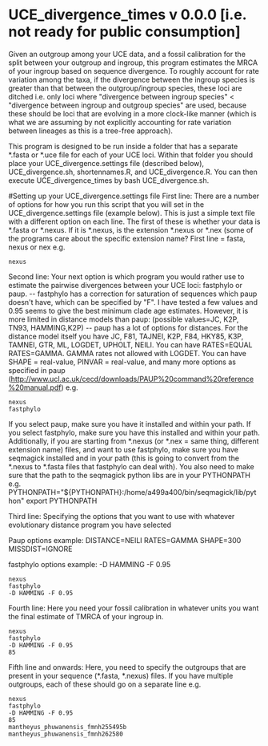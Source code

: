 # UCE_divergence_times v 0.0.0 [i.e. not ready for public consumption]
Given an outgroup among your UCE data, and a fossil calibration for the split between your outgroup and ingroup, this program estimates the MRCA of your ingroup based on sequence divergence. To roughly account for  rate variation among the taxa, if the divergence between the ingroup species is greater than that between the outgroup/ingroup species, these loci are ditched i.e. only loci where "divergence between ingroup species" < "divergence between ingroup and outgroup species" are used, because these should be loci that are evolving in a more clock-like manner (which is what we are assuming by not explicitly accounting for rate variation between lineages as this is a tree-free approach).

This program is designed to be run inside a folder that has a separate *.fasta or *.uce file for each of your UCE loci. Within that folder you should place your UCE_divergence.settings file (described below), UCE_divergence.sh, shortennames.R, and UCE_divergence.R. You can then execute UCE_divergence_times by bash UCE_divergence.sh.

#Setting up your UCE_divergence.settings file
First line:
There are a number of options for how you run this script that you will set in the UCE_divergence.settings file (example below). This is just a simple text file with a different option on each line. The first of these is whether your data is *.fasta or *.nexus. If it is *.nexus, is the extension *.nexus or *.nex (some of the programs care about the specific extension name? First line = fasta, nexus or nex e.g.
```
nexus
```

Second line:
Your next option is which program you would rather use to estimate the pairwise divergences between your UCE loci: fastphylo or paup. 
-- fastphylo has a correction for saturation of sequences which paup doesn't have, which can be specified by "F". I have tested a few values and 0.95 seems to give the best minimum clade age estimates. However, it is more limited in distance models than paup: (possible values=JC, K2P, TN93, HAMMING,K2P)
-- paup has a lot of options for distances. For the distance model itself you have JC, F81, TAJNEI, K2P, F84, HKY85, K3P, TAMNEI, GTR, ML, LOGDET, UPHOLT, NEILI. You can have RATES=EQUAL RATES=GAMMA. GAMMA rates not allowed with LOGDET. You can have SHAPE = real-value, PINVAR = real-value, and many more options as specified in paup (http://www.ucl.ac.uk/cecd/downloads/PAUP%20command%20reference%20manual.pdf) e.g.
```
nexus
fastphylo
```

If you select paup, make sure you have it installed and within your path. If you select fastphylo, make sure you have this installed and within your path. Additionally, if you are starting from *.nexus (or *.nex = same thing, different extension name) files, and want to use fastphylo, make sure you have seqmagick installed and in your path  (this is going to convert from the *.nexus to *.fasta files that fastphylo can deal with). You also need to make sure that the path to the seqmagick python libs are in your PYTHONPATH e.g.
PYTHONPATH="${PYTHONPATH}:/home/a499a400/bin/seqmagick/lib/python"
export PYTHONPATH

Third line:
Specifying the options that you want to use with whatever evolutionary distance program you have selected

Paup options example:
DISTANCE=NEILI RATES=GAMMA SHAPE=300 MISSDIST=IGNORE

fastphylo options example:
-D HAMMING -F 0.95

```
nexus
fastphylo
-D HAMMING -F 0.95
```

Fourth line: 
Here you need your fossil calibration in whatever units you want the final estimate of TMRCA of your ingroup in.

```
nexus
fastphylo
-D HAMMING -F 0.95
85
```

Fifth line and onwards:
Here, you need to specify the outgroups that are present in your sequence (*.fasta, *.nexus) files. If you have multiple outgroups, each of these should go on a separate line e.g.
```
nexus
fastphylo
-D HAMMING -F 0.95
85
mantheyus_phuwanensis_fmnh255495b
mantheyus_phuwanensis_fmnh262580
```
